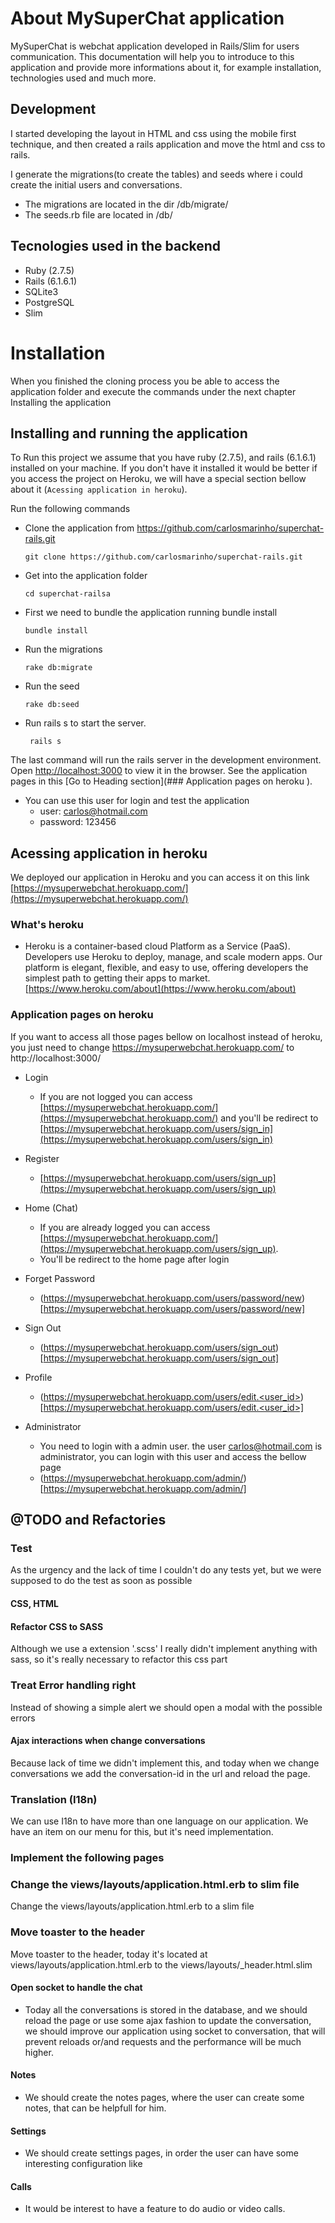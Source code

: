 # About MySuperChat application

 MySuperChat is webchat application developed in Rails/Slim for users communication. This documentation will help you to introduce to this application and provide more informations about it, for example installation, technologies used and much more.

## Development
I started developing the layout in HTML and css using the mobile first technique, and then created a rails application and move the html and css to rails. 

I generate the migrations(to create the tables) and seeds where i could create the initial users and conversations. 

   - The migrations are located in the dir /db/migrate/
   - The seeds.rb file are located in /db/

## Tecnologies used in the backend

 - Ruby (2.7.5)
 - Rails (6.1.6.1)
 - SQLite3
 - PostgreSQL
 - Slim

# Installation

When you finished the cloning process you be able to access the application folder and execute the commands under the next chapter Installing the application

## Installing and running the application

   To Run this project we assume that you have ruby (2.7.5), and rails (6.1.6.1) installed on your machine. If you don't have it installed it would be better if you access the project on Heroku, we will have a special section bellow about it (`Acessing application in heroku`).

   Run the following commands

 - Clone the application from https://github.com/carlosmarinho/superchat-rails.git
    ```
    git clone https://github.com/carlosmarinho/superchat-rails.git
    ```

 - Get into the application folder
    ```
    cd superchat-railsa
    ```

 - First we need to bundle the application running bundle install
    ```
    bundle install
    ```

 - Run the migrations
    ```
    rake db:migrate
    ```

 - Run the seed
    ```
    rake db:seed
    ```

 - Run rails s to start the server.
   ```
    rails s
    ```

 The last command will run the rails server in the development environment.\
Open [http://localhost:3000](http://localhost:3000) to view it in the browser. See the application pages in this [Go to Heading section](### Application pages on heroku
).

 - You can use this user for login and test the application
   - user: carlos@hotmail.com
   - password: 123456
 
## Acessing application in heroku
   
   We deployed our application in Heroku and you can access it on this link [https://mysuperwebchat.herokuapp.com/](https://mysuperwebchat.herokuapp.com/)

### What's heroku

   - Heroku is a container-based cloud Platform as a Service (PaaS). Developers use Heroku to deploy, manage, and scale modern apps. Our platform is elegant, flexible, and easy to use, offering developers the simplest path to getting their apps to market. [https://www.heroku.com/about](https://www.heroku.com/about)

### Application pages on heroku

 If you want to access all those pages bellow on localhost instead of heroku, you just need to change https://mysuperwebchat.herokuapp.com/ to http://localhost:3000/

 - Login 
   - If you are not logged you can access [https://mysuperwebchat.herokuapp.com/](https://mysuperwebchat.herokuapp.com/) and you'll be redirect to [https://mysuperwebchat.herokuapp.com/users/sign_in](https://mysuperwebchat.herokuapp.com/users/sign_in)
 
 - Register
   - [https://mysuperwebchat.herokuapp.com/users/sign_up](https://mysuperwebchat.herokuapp.com/users/sign_up)
 
 - Home (Chat)
   - If you are already logged you can access [https://mysuperwebchat.herokuapp.com/](https://mysuperwebchat.herokuapp.com/users/sign_up). 
   - You'll be redirect to the home page after login
 
 - Forget Password
   - (https://mysuperwebchat.herokuapp.com/users/password/new)[https://mysuperwebchat.herokuapp.com/users/password/new]

 - Sign Out
   - (https://mysuperwebchat.herokuapp.com/users/sign_out)[https://mysuperwebchat.herokuapp.com/users/sign_out]

 - Profile
   - (https://mysuperwebchat.herokuapp.com/users/edit.<user_id>)[https://mysuperwebchat.herokuapp.com/users/edit.<user_id>]

 - Administrator
   - You need to login with a admin user. the user carlos@hotmail.com is administrator, you can login with this user and access the bellow page
   - (https://mysuperwebchat.herokuapp.com/admin/)[https://mysuperwebchat.herokuapp.com/admin/]

## @TODO and Refactories

### Test

  As the urgency and the lack of time I couldn't do any tests yet, but we were supposed to do the test as soon as possible

#### CSS, HTML

#### Refactor CSS to SASS
   Although we use a extension '.scss' I really didn't implement anything with sass, so it's really necessary to refactor this css part

### Treat Error handling right
   Instead of showing a simple alert we should open a modal with the possible errors

#### Ajax interactions when change conversations

   Because lack of time we didn't implement this, and today when we change conversations we add the conversation-id in the url and reload the page.

### Translation (I18n) 

   We can use I18n to have more than one language on our application. We have an item on our menu for this, but it's need implementation.
### Implement the following pages

### Change the views/layouts/application.html.erb to slim file

   Change the views/layouts/application.html.erb to a slim file

### Move toaster to the header

   Move toaster to the header, today it's located at views/layouts/application.html.erb to the views/layouts/_header.html.slim
#### Open socket to handle the chat

  - Today all the conversations is stored in the database, and we should reload the page or use some ajax fashion to update the conversation, we should improve our application using socket to conversation, that will prevent reloads or/and requests and the performance will be much higher. 

#### Notes

  - We should create the notes pages, where the user can create some notes, that can be helpfull for him.

#### Settings
 
  - We should create settings pages, in order the user can have some interesting configuration like 

#### Calls

  - It would be interest to have a feature to do audio or video calls.

